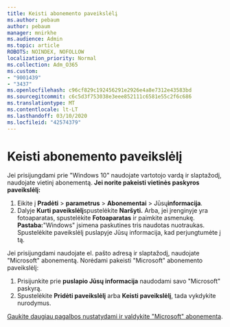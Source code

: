 ```yaml
---
title: Keisti abonemento paveikslėlį
ms.author: pebaum
author: pebaum
manager: mnirkhe
ms.audience: Admin
ms.topic: article
ROBOTS: NOINDEX, NOFOLLOW
localization_priority: Normal
ms.collection: Adm_O365
ms.custom:
- "9001439"
- "3437"
ms.openlocfilehash: c96cf829c192456291e2926e4a8e7312e43583bd
ms.sourcegitcommit: c6c5d3f753038e3eee852111c6581e55c2f6c686
ms.translationtype: MT
ms.contentlocale: lt-LT
ms.lasthandoff: 03/10/2020
ms.locfileid: "42574379"
---
```

# <a name="change-account-picture"></a>Keisti abonemento paveikslėlį

Jei prisijungdami prie "Windows 10" naudojate vartotojo vardą ir slaptažodį, naudojate vietinį abonementą. **Jei norite pakeisti vietinės paskyros paveikslėlį:**

1. Eikite į **Pradėti** > **parametrus** > **Abonementai** > Jūsų**informacija**.
2. Dalyje **Kurti paveikslėlį**spustelėkite **Naršyti.** Arba, jei įrenginyje yra fotoaparatas, spustelėkite **Fotoaparatas** ir paimkite asmenukę. 
    **Pastaba:**"Windows" įsimena paskutines tris naudotas nuotraukas. Spustelėkite paveikslėlį puslapyje Jūsų informacija, kad perjungtumėte į tą.

Jei prisijungdami naudojate el. pašto adresą ir slaptažodį, naudojate "Microsoft" abonementą. Norėdami pakeisti "Microsoft" abonemento paveikslėlį:

1. Prisijunkite prie **puslapio Jūsų informacija** naudodami savo "Microsoft" paskyrą.
2. Spustelėkite **Pridėti paveikslėlį** arba **Keisti paveikslėlį**, tada vykdykite nurodymus.

[Gaukite daugiau pagalbos nustatydami ir valdykite "Microsoft" abonementą](https://support.microsoft.com/products/microsoft-account?category=manage-account).
